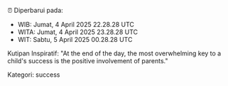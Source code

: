 ⏰ Diperbarui pada:
- WIB: Jumat, 4 April 2025 22.28.28 UTC
- WITA: Jumat, 4 April 2025 23.28.28 UTC
- WIT: Sabtu, 5 April 2025 00.28.28 UTC

Kutipan Inspiratif:
"At the end of the day, the most overwhelming key to a child's success is the positive involvement of parents."


Kategori: success

